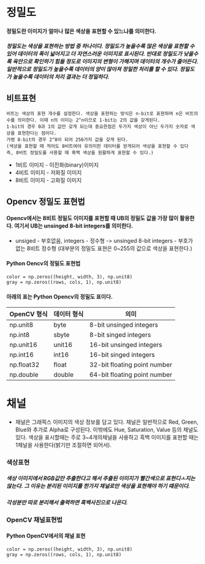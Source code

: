 # 정밀도
 #### 정밀도란 이미지가 얼마나 많은 색상을 표현할 수 있느냐를 의미한다. 
 ##### 정밀도는 색상을 표현하는 방법 중 하나이다. 정밀도가 높을수록 많은 색상을 표현할 수 있어 데이터의 폭이 넓어지고 더 자연스러운 이미지로 표시된다. 반대로 정밀도가 낮을수록 육안으로 확인하기 힘들 정도로 이미지의 변형이 가해지며 데이터의 개수가 줄어든다. 일반적으로 정밀도가 높을수록 데이터의 양이 많아져 정밀한 처리를 할 수 있다. 정밀도가 높을수록 데이터의 처리 결과는 더 정밀하다.

## 비트표현
 ```
 비트는 색상의 표현 개수를 설정한다. 색상을 표현하는 방식은 n-bit로 표현하며 n은 비트의 수를 의미한다. 이때 n의 이미는 2^n이므로 1-bit는 2의 값을 갖게된다. 
 1-bit의 경우 0과 1의 값만 갖게 되는데 중요한점은 두가지 색상이 아닌 두가지 숫자로 색상을 표현한다는 점이다. 
 가령 8-bit의 경우 2^8이 되어 256가지 값을 갖게 된다. 
 (색상을 표현할 때 적어도 8비트여야 유의미한 데이터를 얻게되어 색상을 표현할 수 있다 
 즉, 8비트 정밀도를 사용할 때 흑백 색상을 원활하게 표현할 수 있다.)
 ```
 - 1비트 이미지 - 이진화(binary)이미지 
 - 4비트 이미지 - 저화질 이미지
 - 8비트 이미지 - 고화질 이미지

## Opencv 정밀도 표현법
#### Opencv에서는 8비트 정밀도 이미지를 표현할 때 UB의 정밀도 값을 가장 많이 활용한다. 여기서 UB는 unsinged 8-bit integers를 의미한다.
 -  unsiged - 부호없음, integers - 정수형 -> unsinged 8-bit integers - 부호가 없는 8비트 정수형 (대부분의 정밀도 표현은 0~255의 값으로 색상을 표현한다.)
#### Python Oencv의 정밀도 표현법
```
color = np.zeros((height, width, 3), np.unit8)
gray = np.zeros((rows, cols, 1), np.unit8)
```
#### 아래의 표는 Python Opencv의 정밀도 표이다.
|OpenCV 형식|데이터 형식|의미|
|------|---|---|
|np.unit8|byte|8-bit unsinged integers|
|np.int8|sbyte|8-bit singed integers|
|np.unit16|unit16|16-bit unsinged integers|
|np.int16|int16|16-bit singed integers|
|np.float32|float|32-bit floating point number|
|np.double|double|64-bit floating point number|

# 채널
 - 채널은 그래픽스 이미지의 색상 정보를 담고 있다. 채널은 일반적으로 Red, Green, Blue와 추가로 Alpha로 구성된다. 이밖에도 Hue, Saturation, Value 등의 채널도 있다.
 색상을 표시할때는 주로 3~4개의채널을 사용하고 흑백 이미지를 표현할 때는 1채널을 사용한다(밝기만 조절하면 되어서).
 
 ### 색상표현
  ##### 색상 이미지에서 RGB값만 추출한다고 해서 추출된 이미지가 빨간색으로 표현디ㅗ지는 않는다. 그 이유는 분리된 이미지를 한가지 채널로만 색상을 표현해야 하기 떄문이다.
  ##### 각성분만 따로 분리해서 출력하면 흑백사진으로 나온다. 
  
 ### OpenCV 채널표현법
 #### Python OpenCV에서의 채널 표현
 ```
 color = np.zeros((height, width, 3), np.unit8)
 gray = np.zeros((rows, cols, 1), np.unit8)
 ```
